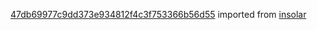 [47db69977c9dd373e934812f4c3f753366b56d55](https://github.com/insolar/insolar/commit/47db69977c9dd373e934812f4c3f753366b56d55) imported from [insolar](https://github.com/insolar/insolar)

